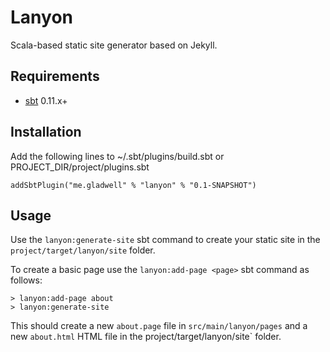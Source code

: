 Lanyon
======

Scala-based static site generator based on Jekyll.

Requirements
------------

* [sbt](https://github.com/harrah/xsbt/wiki) 0.11.x+

Installation
------------

Add the following lines to ~/.sbt/plugins/build.sbt or PROJECT_DIR/project/plugins.sbt

    addSbtPlugin("me.gladwell" % "lanyon" % "0.1-SNAPSHOT")

Usage
-----

Use the `lanyon:generate-site` sbt command to create your static site in the `project/target/lanyon/site` folder.

To create a basic page use the `lanyon:add-page <page>` sbt command as follows:

    > lanyon:add-page about
    > lanyon:generate-site

This should create a new `about.page` file in `src/main/lanyon/pages` and a new `about.html` HTML file
in the project/target/lanyon/site` folder.
